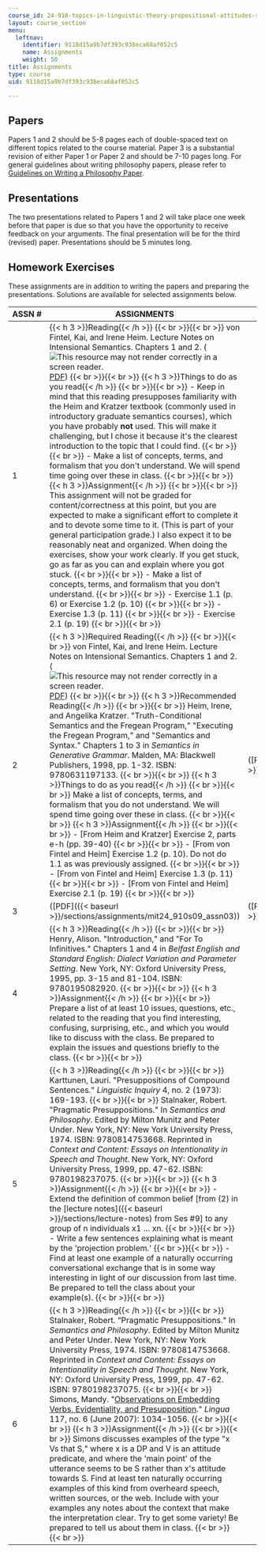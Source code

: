 ```yaml
---
course_id: 24-910-topics-in-linguistic-theory-propositional-attitudes-spring-2009
layout: course_section
menu:
  leftnav:
    identifier: 9118d15a9b7df393c938eca68af052c5
    name: Assignments
    weight: 50
title: Assignments
type: course
uid: 9118d15a9b7df393c938eca68af052c5

---
```


Papers
------

Papers 1 and 2 should be 5-8 pages each of double-spaced text on different topics related to the course material. Paper 3 is a substantial revision of either Paper 1 or Paper 2 and should be 7-10 pages long. For general guidelines about writing philosophy papers, please refer to [Guidelines on Writing a Philosophy Paper](http://www.jimpryor.net/teaching/guidelines/writing.html).

Presentations
-------------

The two presentations related to Papers 1 and 2 will take place one week before that paper is due so that you have the opportunity to receive feedback on your arguments. The final presentation will be for the third (revised) paper. Presentations should be 5 minutes long.

Homework Exercises
------------------

These assignments are in addition to writing the papers and preparing the presentations. Solutions are available for selected assignments below.

| ASSN # | ASSIGNMENTS | SOLUTIONS |
| --- | --- | --- |
| 1 | {{< h 3 >}}Reading{{< /h >}} {{< br >}}{{< br >}} von Fintel, Kai, and Irene Heim. Lecture Notes on Intensional Semantics. Chapters 1 and 2. (![This resource may not render correctly in a screen reader.](/images/inacessible.gif)[PDF](http://mit.edu/fintel/fintel-heim-intensional.pdf)) {{< br >}}{{< br >}} {{< h 3 >}}Things to do as you read{{< /h >}} {{< br >}}{{< br >}} \- Keep in mind that this reading presupposes familiarity with the Heim and Kratzer textbook (commonly used in introductory graduate semantics courses), which you have probably **not** used. This will make it challenging, but I chose it because it's the clearest introduction to the topic that I could find. {{< br >}}{{< br >}} \- Make a list of concepts, terms, and formalism that you don't understand. We will spend time going over these in class. {{< br >}}{{< br >}} {{< h 3 >}}Assignment{{< /h >}} {{< br >}}{{< br >}} This assignment will not be graded for content/correctness at this point, but you are expected to make a significant effort to complete it and to devote some time to it. (This is part of your general participation grade.) I also expect it to be reasonably neat and organized. When doing the exercises, show your work clearly. If you get stuck, go as far as you can and explain where you got stuck. {{< br >}}{{< br >}} \- Make a list of concepts, terms, and formalism that you don't understand. {{< br >}}{{< br >}} \- Exercise 1.1 (p. 6) or Exercise 1.2 (p. 10) {{< br >}}{{< br >}} \- Exercise 1.3 (p. 11) {{< br >}}{{< br >}} \- Exercise 2.1 (p. 19) {{< br >}}{{< br >}}  | &nbsp; |
| 2 | {{< h 3 >}}Required Reading{{< /h >}} {{< br >}}{{< br >}} von Fintel, Kai, and Irene Heim. Lecture Notes on Intensional Semantics. Chapters 1 and 2. (![This resource may not render correctly in a screen reader.](/images/inacessible.gif)[PDF](http://mit.edu/fintel/fintel-heim-intensional.pdf)) {{< br >}}{{< br >}} {{< h 3 >}}Recommended Reading{{< /h >}} {{< br >}}{{< br >}} Heim, Irene, and Angelika Kratzer. "Truth-Conditional Semantics and the Fregean Program," "Executing the Fregean Program," and "Semantics and Syntax." Chapters 1 to 3 in _Semantics in Generative Grammar_. Malden, MA: Blackwell Publishers, 1998, pp. 1-32. ISBN: 9780631197133. {{< br >}}{{< br >}} {{< h 3 >}}Things to do as you read{{< /h >}} {{< br >}}{{< br >}} Make a list of concepts, terms, and formalism that you do not understand. We will spend time going over these in class. {{< br >}}{{< br >}} {{< h 3 >}}Assignment{{< /h >}} {{< br >}}{{< br >}} \- \[From Heim and Kratzer\] Exercise 2, parts e-h (pp. 39-40) {{< br >}}{{< br >}} \- \[From von Fintel and Heim\] Exercise 1.2 (p. 10). Do not do 1.1 as was previously assigned. {{< br >}}{{< br >}} \- \[From von Fintel and Heim\] Exercise 1.3 (p. 11) {{< br >}}{{< br >}} \- \[From von Fintel and Heim\] Exercise 2.1 (p. 19) {{< br >}}{{< br >}}  | ([PDF]({{< baseurl >}}/sections/assignments/mit24_910s09_sol_assn02)) |
| 3 | ([PDF]({{< baseurl >}}/sections/assignments/mit24_910s09_assn03)) | ([PDF]({{< baseurl >}}/sections/assignments/mit24_910s09_sol_assn03)) |
| 4 | {{< h 3 >}}Reading{{< /h >}} {{< br >}}{{< br >}} Henry, Alison. "Introduction," and "For To Infinitives." Chapters 1 and 4 in _Belfast English and Standard English: Dialect Variation and Parameter Setting_. New York, NY: Oxford University Press, 1995, pp. 3-15 and 81-104. ISBN: 9780195082920. {{< br >}}{{< br >}} {{< h 3 >}}Assignment{{< /h >}} {{< br >}}{{< br >}} Prepare a list of at least 10 issues, questions, etc., related to the reading that you find interesting, confusing, surprising, etc., and which you would like to discuss with the class. Be prepared to explain the issues and questions briefly to the class. {{< br >}}{{< br >}}  | &nbsp; |
| 5 | {{< h 3 >}}Reading{{< /h >}} {{< br >}}{{< br >}} Karttunen, Lauri. "Presuppositions of Compound Sentences." _Linguistic Inquiry_ 4, no. 2 (1973): 169-193. {{< br >}}{{< br >}} Stalnaker, Robert. "Pragmatic Presuppositions." In _Semantics and Philosophy_. Edited by Milton Munitz and Peter Under. New York, NY: New York University Press, 1974. ISBN: 9780814753668. Reprinted in _Context and Content: Essays on Intentionality in Speech and Thought_. New York, NY: Oxford University Press, 1999, pp. 47-62. ISBN: 9780198237075. {{< br >}}{{< br >}} {{< h 3 >}}Assignment{{< /h >}} {{< br >}}{{< br >}} \- Extend the definition of common belief \[from (2) in the [lecture notes]({{< baseurl >}}/sections/lecture-notes) from Ses #9\] to any group of n individuals x1 … xn. {{< br >}}{{< br >}} \- Write a few sentences explaining what is meant by the 'projection problem.' {{< br >}}{{< br >}} \- Find at least one example of a naturally occurring conversational exchange that is in some way interesting in light of our discussion from last time. Be prepared to tell the class about your example(s). {{< br >}}{{< br >}}  | &nbsp; |
| 6 | {{< h 3 >}}Reading{{< /h >}} {{< br >}}{{< br >}} Stalnaker, Robert. "Pragmatic Presuppositions." In _Semantics and Philosophy_. Edited by Milton Munitz and Peter Under. New York, NY: New York University Press, 1974. ISBN: 9780814753668. Reprinted in _Context and Content: Essays on Intentionality in Speech and Thought_. New York, NY: Oxford University Press, 1999, pp. 47-62. ISBN: 9780198237075. {{< br >}}{{< br >}} Simons, Mandy. "[Observations on Embedding Verbs, Evidentiality, and Presupposition](http://dx.doi.org/10.1016/j.lingua.2006.05.006)." _Lingua_ 117, no. 6 (June 2007): 1034-1056. {{< br >}}{{< br >}} {{< h 3 >}}Assignment{{< /h >}} {{< br >}}{{< br >}} Simons discusses examples of the type "x Vs that S," where x is a DP and V is an attitude predicate, and where the 'main point' of the utterance seems to be S rather than x's attitude towards S. Find at least ten naturally occurring examples of this kind from overheard speech, written sources, or the web. Include with your examples any notes about the context that make the interpretation clear. Try to get some variety! Be prepared to tell us about them in class. {{< br >}}{{< br >}}  |